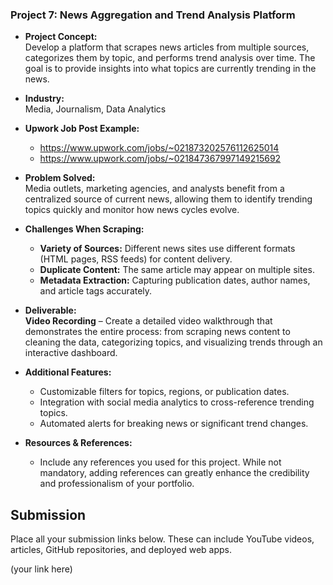 ### **Project 7: News Aggregation and Trend Analysis Platform**

- **Project Concept:**  
  Develop a platform that scrapes news articles from multiple sources, categorizes them by topic, and performs trend analysis over time. The goal is to provide insights into what topics are currently trending in the news.

- **Industry:**  
  Media, Journalism, Data Analytics

- **Upwork Job Post Example:**  
  - https://www.upwork.com/jobs/~021873202576112625014
  - https://www.upwork.com/jobs/~021847367997149215692

- **Problem Solved:**  
  Media outlets, marketing agencies, and analysts benefit from a centralized source of current news, allowing them to identify trending topics quickly and monitor how news cycles evolve.

- **Challenges When Scraping:**  
  - **Variety of Sources:** Different news sites use different formats (HTML pages, RSS feeds) for content delivery.  
  - **Duplicate Content:** The same article may appear on multiple sites.  
  - **Metadata Extraction:** Capturing publication dates, author names, and article tags accurately.

- **Deliverable:**  
  **Video Recording** – Create a detailed video walkthrough that demonstrates the entire process: from scraping news content to cleaning the data, categorizing topics, and visualizing trends through an interactive dashboard.

- **Additional Features:**  
  - Customizable filters for topics, regions, or publication dates.  
  - Integration with social media analytics to cross-reference trending topics.  
  - Automated alerts for breaking news or significant trend changes.

- **Resources & References:**  
    - Include any references you used for this project. While not mandatory, adding references can greatly enhance the credibility and professionalism of your portfolio.

## Submission
Place all your submission links below. These can include YouTube videos, articles, GitHub repositories, and deployed web apps.

(your link here)